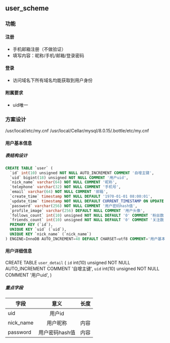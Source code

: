## user_scheme
### 功能
#### 注册
* 手机邮箱注册（不做验证）
* 填写内容：昵称/手机/邮箱/登录密码
#### 登录
* 访问域名下所有域名均能获取到用户身份
#### 附属要求
* uid唯一

### 方案设计
/usr/local/etc/my.cnf
/usr/local/Cellar/mysql/8.0.15/.bottle/etc/my.cnf
#### 用户基本信息
##### 表结构设计
```sql
CREATE TABLE `user` (
  `id` int(10) unsigned NOT NULL AUTO_INCREMENT COMMENT '自增主键',
  `uid` bigint(18) unsigned NOT NULL COMMENT '用户uid',
  `nick_name` varchar(64) NOT NULL COMMENT '昵称',
  `telephone` varchar(32) NOT NULL COMMENT '手机号',
  `email` varchar(64) NOT NULL COMMENT '邮箱',
  `create_time` timestamp NOT NULL DEFAULT '1970-01-01 08:00:01',
  `update_time` timestamp NOT NULL DEFAULT CURRENT_TIMESTAMP ON UPDATE CURRENT_TIMESTAMP,
  `password` varchar(256) NOT NULL COMMENT '用户密码hash值',
  `profile_image` varchar(256) DEFAULT NULL COMMENT '用户头像',
  `follows_count` int(10) unsigned NOT NULL DEFAULT '0' COMMENT '粉丝数',
  `friends_count` int(10) unsigned NOT NULL DEFAULT '0' COMMENT '关注数',
  PRIMARY KEY (`id`),
  UNIQUE KEY `uid` (`uid`),
  UNIQUE KEY `nick_name` (`nick_name`)
) ENGINE=InnoDB AUTO_INCREMENT=48 DEFAULT CHARSET=utf8 COMMENT='用户基本信息表' 
```
#### 用户详细信息
CREATE TABLE `user_detail` (
  `id` int(10) unsigned NOT NULL AUTO_INCREMENT COMMENT '自增主键',
  `uid` int(10) unsigned NOT NULL COMMENT '用户uid',
)

##### 重点字段
字段|意义|长度
---|:--:|---:
uid|用户id|
nick_name|用户昵称|内容
password|用户密码hash值|内容